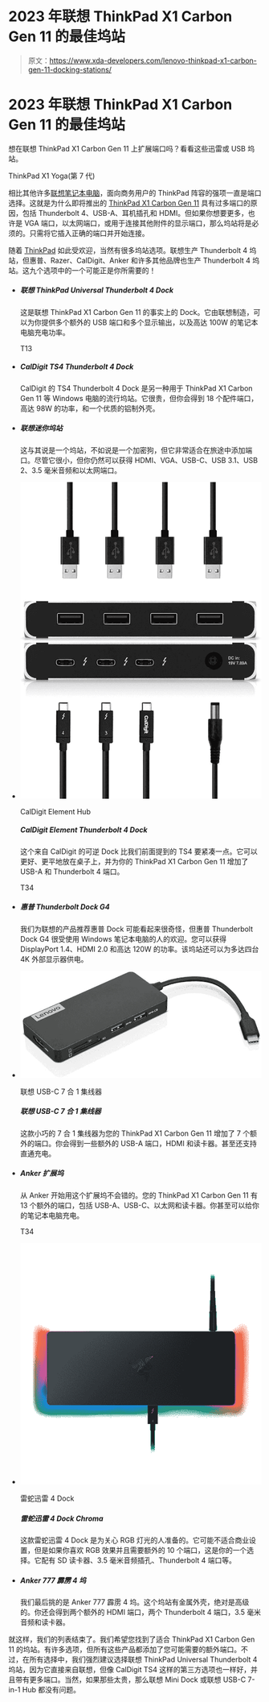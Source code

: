 # 2023 年联想 ThinkPad X1 Carbon Gen 11 的最佳坞站

> 原文：<https://www.xda-developers.com/lenovo-thinkpad-x1-carbon-gen-11-docking-stations/>

# 2023 年联想 ThinkPad X1 Carbon Gen 11 的最佳坞站

想在联想 ThinkPad X1 Carbon Gen 11 上扩展端口吗？看看这些迅雷或 USB 坞站。

ThinkPad X1 Yoga(第 7 代)

相比其他许多[联想笔记本电脑](https://www.xda-developers.com/best-lenovo-laptops/)，面向商务用户的 ThinkPad 阵容的强项一直是端口选择。这就是为什么即将推出的 [ThinkPad X1 Carbon Gen 11](https://www.xda-developers.com/lenovo-thinkpad-x1-carbon-gen-11/) 具有过多端口的原因，包括 Thunderbolt 4、USB-A、耳机插孔和 HDMI。但如果你想要更多，也许是 VGA 端口，以太网端口，或用于连接其他附件的显示端口，那么坞站将是必须的。只需将它插入正确的端口并开始连接。

随着 [ThinkPad](https://www.xda-developers.com/best-thinkpads) 如此受欢迎，当然有很多坞站选项。联想生产 Thunderbolt 4 坞站，但惠普、Razer、CalDigit、Anker 和许多其他品牌也生产 Thunderbolt 4 坞站。这九个选项中的一个可能正是你所需要的！

*   ##### 联想 ThinkPad Universal Thunderbolt 4 Dock

    这是联想 ThinkPad X1 Carbon Gen 11 的事实上的 Dock。它由联想制造，可以为你提供多个额外的 USB 端口和多个显示输出，以及高达 100W 的笔记本电脑充电功率。

    T13
*   ##### CalDigit TS4 Thunderbolt 4 Dock

    CalDigit 的 TS4 Thunderbolt 4 Dock 是另一种用于 ThinkPad X1 Carbon Gen 11 等 Windows 电脑的流行坞站。它很贵，但你会得到 18 个配件端口，高达 98W 的功率，和一个优质的铝制外壳。

*   ##### 联想迷你坞站

    这与其说是一个坞站，不如说是一个加密狗，但它非常适合在旅途中添加端口。尽管它很小，但你仍然可以获得 HDMI、VGA、USB-C、USB 3.1、USB 2、3.5 毫米音频和以太网端口。

*   <picture>![If you don't need a ton of ports, the CalDigit Element Hub gives you four USB Type-A connections and three Thunderbolt downstream ports, which can still connect lots of accessories. Plus, it's very compact and more affordable than most Thunderbolt docks.](img/cbe947df3d76e271f52683885f9881fb.png)</picture>

    CalDigit Element Hub

    ##### CalDigit Element Thunderbolt 4 Dock

    这个来自 CalDigit 的可逆 Dock 比我们前面提到的 TS4 要紧凑一点。它可以更好、更平地放在桌子上，并为你的 ThinkPad X1 Carbon Gen 11 增加了 USB-A 和 Thunderbolt 4 端口。

    T34
*   ##### 惠普 Thunderbolt Dock G4

    我们为联想的产品推荐惠普 Dock 可能看起来很奇怪，但惠普 Thunderbolt Dock G4 很受使用 Windows 笔记本电脑的人的欢迎。您可以获得 DisplayPort 1.4、HDMI 2.0 和高达 120W 的功率。该坞站还可以为多达四台 4K 外部显示器供电。

*   <picture>![If you want a more portable hub to add ports to your laptop, this one from Lenovo may do the trick. It gives you three USB Type-A ports, HDMI, and a couple of card readers, plus it supports passthrough charging via USB-C. It's very compact, too.](img/ffe26277012b103f365817b35399a8e7.png)</picture>

    联想 USB-C 7 合 1 集线器

    ##### 联想 USB-C 7 合 1 集线器

    这款小巧的 7 合 1 集线器为您的 ThinkPad X1 Carbon Gen 11 增加了 7 个额外的端口。你会得到一些额外的 USB-A 端口，HDMI 和读卡器。甚至还支持直通充电。

*   ##### Anker 扩展坞

    从 Anker 开始用这个扩展坞不会错的。您的 ThinkPad X1 Carbon Gen 11 有 13 个额外的端口，包括 USB-A、USB-C、以太网和读卡器。你甚至可以给你的笔记本电脑充电。

    T34
*   <picture>![Some might prefer a cleaner look, but others might want to spruce up their desk. This Razer dock gives you two USB Type-A ports, three Thunderbolt downstream ports, Ethernet, and an SD card reader, but its most notable feature is support for Razer Chroma RGB. The white model doesn't have it, though.](img/88c78b8769125d60bab35c59d382cb1f.png)</picture>

    雷蛇迅雷 4 Dock

    ##### 雷蛇迅雷 4 Dock Chroma

    这款雷蛇迅雷 4 Dock 是为关心 RGB 灯光的人准备的。它可能不适合商业设置，但是如果你喜欢 RGB 效果并且需要额外的 10 个端口，这是你的一个选择。它配有 SD 读卡器、3.5 毫米音频插孔、Thunderbolt 4 端口等。

*   ##### Anker 777 霹雳 4 坞

    我们最后挑的是 Anker 777 霹雳 4 坞。这个坞站有金属外壳，绝对是高级的。你还会得到两个额外的 HDMI 端口，两个 Thunderbolt 4 端口，3.5 毫米音频和读卡器。

就这样，我们的列表结束了。我们希望您找到了适合 ThinkPad X1 Carbon Gen 11 的坞站。有许多选项，但所有这些产品都添加了您可能需要的额外端口。不过，在所有选择中，我们强烈建议选择联想 ThinkPad Universal Thunderbolt 4 坞站，因为它直接来自联想，但像 CalDigit TS4 这样的第三方选项也一样好，并且带有更多端口。当然，如果那些太贵，那么联想 Mini Dock 或联想 USB-C 7-in-1 Hub 都没有问题。